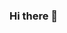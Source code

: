 ### Hi there 👋

<!--
**DeFiRealtyDao/defirealtydao** is a ✨ _special_ ✨ repository because its `README.md` (this file) appears on your GitHub profile.

https://docs.google.com/document/d/1t_m2tvbjMvu5qlHwLZz-Q40XBlHvEavWH7nHdaHgc4Q/edit?usp=sharing
- 
-->
